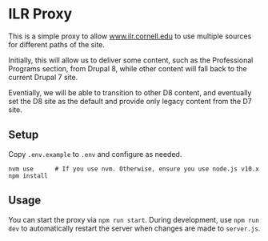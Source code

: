 # ILR Proxy

This is a simple proxy to allow www.ilr.cornell.edu to use multiple sources for different paths of the site.

Initially, this will allow us to deliver some content, such as the Professional Programs section, from Drupal 8, while other content will fall back to the current Drupal 7 site.

Eventially, we will be able to transition to other D8 content, and eventually set the D8 site as the default and provide only legacy content from the D7 site.

## Setup

Copy `.env.example` to `.env` and configure as needed.

```
nvm use      # If you use nvm. Otherwise, ensure you use node.js v10.x
npm install
```

## Usage

You can start the proxy via `npm run start`. During development, use `npm run dev` to automatically restart the server when changes are made to `server.js`.
